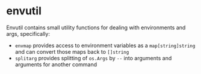 # envutil

Envutil contains small utility functions for dealing with environments and args, specifically:

* `envmap` provides access to environment variables as a `map[string]string` and can convert those maps back to `[]string`
* `splitarg` provides splitting of `os.Args` by `--` into arguments and arguments for another command
